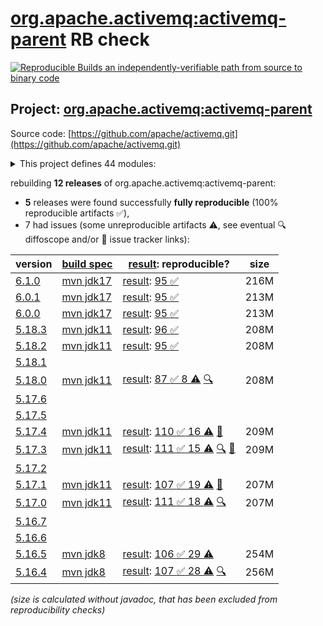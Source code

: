 [org.apache.activemq:activemq-parent](https://central.sonatype.com/artifact/org.apache.activemq/activemq-parent/versions) RB check
=======

[![Reproducible Builds](https://reproducible-builds.org/images/logos/rb.svg) an independently-verifiable path from source to binary code](https://reproducible-builds.org/)

## Project: [org.apache.activemq:activemq-parent](https://central.sonatype.com/artifact/org.apache.activemq/activemq-parent/versions)

Source code: [https://github.com/apache/activemq.git](https://github.com/apache/activemq.git)

<details><summary>This project defines 44 modules:</summary>

* [org.apache.activemq.tooling:activemq-joram-jms-tests](https://central.sonatype.com/artifact/org.apache.activemq.tooling/activemq-joram-jms-tests/6.1.0)
* [org.apache.activemq.tooling:activemq-junit](https://central.sonatype.com/artifact/org.apache.activemq.tooling/activemq-junit/6.1.0)
* [org.apache.activemq.tooling:activemq-maven-plugin](https://central.sonatype.com/artifact/org.apache.activemq.tooling/activemq-maven-plugin/6.1.0)
* [org.apache.activemq.tooling:activemq-memtest-maven-plugin](https://central.sonatype.com/artifact/org.apache.activemq.tooling/activemq-memtest-maven-plugin/6.1.0)
* [org.apache.activemq.tooling:activemq-perf-maven-plugin](https://central.sonatype.com/artifact/org.apache.activemq.tooling/activemq-perf-maven-plugin/6.1.0)
* [org.apache.activemq.tooling:activemq-tooling](https://central.sonatype.com/artifact/org.apache.activemq.tooling/activemq-tooling/6.1.0)
* [org.apache.activemq:activemq-all](https://central.sonatype.com/artifact/org.apache.activemq/activemq-all/6.1.0)
* [org.apache.activemq:activemq-amqp](https://central.sonatype.com/artifact/org.apache.activemq/activemq-amqp/6.1.0)
* [org.apache.activemq:activemq-blueprint](https://central.sonatype.com/artifact/org.apache.activemq/activemq-blueprint/6.1.0)
* [org.apache.activemq:activemq-broker](https://central.sonatype.com/artifact/org.apache.activemq/activemq-broker/6.1.0)
* [org.apache.activemq:activemq-camel](https://central.sonatype.com/artifact/org.apache.activemq/activemq-camel/6.1.0)
* [org.apache.activemq:activemq-cf](https://central.sonatype.com/artifact/org.apache.activemq/activemq-cf/6.1.0)
* [org.apache.activemq:activemq-client](https://central.sonatype.com/artifact/org.apache.activemq/activemq-client/6.1.0)
* [org.apache.activemq:activemq-client-jakarta](https://central.sonatype.com/artifact/org.apache.activemq/activemq-client-jakarta/6.1.0)
* [org.apache.activemq:activemq-console](https://central.sonatype.com/artifact/org.apache.activemq/activemq-console/6.1.0)
* [org.apache.activemq:activemq-http](https://central.sonatype.com/artifact/org.apache.activemq/activemq-http/6.1.0)
* [org.apache.activemq:activemq-itests-spring31](https://central.sonatype.com/artifact/org.apache.activemq/activemq-itests-spring31/6.1.0)
* [org.apache.activemq:activemq-jaas](https://central.sonatype.com/artifact/org.apache.activemq/activemq-jaas/6.1.0)
* [org.apache.activemq:activemq-jdbc-store](https://central.sonatype.com/artifact/org.apache.activemq/activemq-jdbc-store/6.1.0)
* [org.apache.activemq:activemq-jms-pool](https://central.sonatype.com/artifact/org.apache.activemq/activemq-jms-pool/6.1.0)
* [org.apache.activemq:activemq-kahadb-store](https://central.sonatype.com/artifact/org.apache.activemq/activemq-kahadb-store/6.1.0)
* [org.apache.activemq:activemq-karaf](https://central.sonatype.com/artifact/org.apache.activemq/activemq-karaf/6.1.0)
* [org.apache.activemq:activemq-karaf-itest](https://central.sonatype.com/artifact/org.apache.activemq/activemq-karaf-itest/6.1.0)
* [org.apache.activemq:activemq-leveldb-store](https://central.sonatype.com/artifact/org.apache.activemq/activemq-leveldb-store/6.1.0)
* [org.apache.activemq:activemq-log4j-appender](https://central.sonatype.com/artifact/org.apache.activemq/activemq-log4j-appender/6.1.0)
* [org.apache.activemq:activemq-mqtt](https://central.sonatype.com/artifact/org.apache.activemq/activemq-mqtt/6.1.0)
* [org.apache.activemq:activemq-openwire-generator](https://central.sonatype.com/artifact/org.apache.activemq/activemq-openwire-generator/6.1.0)
* [org.apache.activemq:activemq-openwire-legacy](https://central.sonatype.com/artifact/org.apache.activemq/activemq-openwire-legacy/6.1.0)
* [org.apache.activemq:activemq-osgi](https://central.sonatype.com/artifact/org.apache.activemq/activemq-osgi/6.1.0)
* [org.apache.activemq:activemq-parent](https://central.sonatype.com/artifact/org.apache.activemq/activemq-parent/6.1.0)
* [org.apache.activemq:activemq-partition](https://central.sonatype.com/artifact/org.apache.activemq/activemq-partition/6.1.0)
* [org.apache.activemq:activemq-pool](https://central.sonatype.com/artifact/org.apache.activemq/activemq-pool/6.1.0)
* [org.apache.activemq:activemq-ra](https://central.sonatype.com/artifact/org.apache.activemq/activemq-ra/6.1.0)
* [org.apache.activemq:activemq-rar](https://central.sonatype.com/artifact/org.apache.activemq/activemq-rar/6.1.0)
* [org.apache.activemq:activemq-run](https://central.sonatype.com/artifact/org.apache.activemq/activemq-run/6.1.0)
* [org.apache.activemq:activemq-runtime-config](https://central.sonatype.com/artifact/org.apache.activemq/activemq-runtime-config/6.1.0)
* [org.apache.activemq:activemq-shiro](https://central.sonatype.com/artifact/org.apache.activemq/activemq-shiro/6.1.0)
* [org.apache.activemq:activemq-spring](https://central.sonatype.com/artifact/org.apache.activemq/activemq-spring/6.1.0)
* [org.apache.activemq:activemq-stomp](https://central.sonatype.com/artifact/org.apache.activemq/activemq-stomp/6.1.0)
* [org.apache.activemq:activemq-unit-tests](https://central.sonatype.com/artifact/org.apache.activemq/activemq-unit-tests/6.1.0)
* [org.apache.activemq:activemq-web](https://central.sonatype.com/artifact/org.apache.activemq/activemq-web/6.1.0)
* [org.apache.activemq:activemq-web-console](https://central.sonatype.com/artifact/org.apache.activemq/activemq-web-console/6.1.0)
* [org.apache.activemq:activemq-web-demo](https://central.sonatype.com/artifact/org.apache.activemq/activemq-web-demo/6.1.0)
* [org.apache.activemq:apache-activemq](https://central.sonatype.com/artifact/org.apache.activemq/apache-activemq/6.1.0)
</details>

rebuilding **12 releases** of org.apache.activemq:activemq-parent:
- **5** releases were found successfully **fully reproducible** (100% reproducible artifacts :white_check_mark:),
- 7 had issues (some unreproducible artifacts :warning:, see eventual :mag: diffoscope and/or :memo: issue tracker links):

| version | [build spec](/BUILDSPEC.md) | [result](https://reproducible-builds.org/docs/jvm/): reproducible? | size |
| -- | --------- | ------ | -- |
| [6.1.0](https://central.sonatype.com/artifact/org.apache.activemq/activemq-parent/6.1.0/pom) | [mvn jdk17](activemq-6.1.0.buildspec) | [result](activemq-parent-6.1.0.buildinfo): [95 :white_check_mark: ](activemq-parent-6.1.0.buildcompare) | 216M |
| [6.0.1](https://central.sonatype.com/artifact/org.apache.activemq/activemq-parent/6.0.1/pom) | [mvn jdk17](activemq-6.0.1.buildspec) | [result](activemq-parent-6.0.1.buildinfo): [95 :white_check_mark: ](activemq-parent-6.0.1.buildcompare) | 213M |
| [6.0.0](https://central.sonatype.com/artifact/org.apache.activemq/activemq-parent/6.0.0/pom) | [mvn jdk17](activemq-6.0.0.buildspec) | [result](activemq-parent-6.0.0.buildinfo): [95 :white_check_mark: ](activemq-parent-6.0.0.buildcompare) | 213M |
| [5.18.3](https://central.sonatype.com/artifact/org.apache.activemq/activemq-parent/5.18.3/pom) | [mvn jdk11](activemq-5.18.3.buildspec) | [result](activemq-parent-5.18.3.buildinfo): [96 :white_check_mark: ](activemq-parent-5.18.3.buildcompare) | 208M |
| [5.18.2](https://central.sonatype.com/artifact/org.apache.activemq/activemq-parent/5.18.2/pom) | [mvn jdk11](activemq-5.18.2.buildspec) | [result](activemq-parent-5.18.2.buildinfo): [95 :white_check_mark: ](activemq-parent-5.18.2.buildcompare) | 208M |
| [5.18.1](https://central.sonatype.com/artifact/org.apache.activemq/activemq-parent/5.18.1/pom) | | | |
| [5.18.0](https://central.sonatype.com/artifact/org.apache.activemq/activemq-parent/5.18.0/pom) | [mvn jdk11](activemq-5.18.0.buildspec) | [result](activemq-parent-5.18.0.buildinfo): [87 :white_check_mark:  8 :warning:](activemq-parent-5.18.0.buildcompare) [:mag:](activemq-parent-5.18.0.diffoscope) | 208M |
| [5.17.6](https://central.sonatype.com/artifact/org.apache.activemq/activemq-parent/5.17.6/pom) | | | |
| [5.17.5](https://central.sonatype.com/artifact/org.apache.activemq/activemq-parent/5.17.5/pom) | | | |
| [5.17.4](https://central.sonatype.com/artifact/org.apache.activemq/activemq-parent/5.17.4/pom) | [mvn jdk11](activemq-5.17.4.buildspec) | [result](activemq-parent-5.17.4.buildinfo): [110 :white_check_mark:  16 :warning:](activemq-parent-5.17.4.buildcompare) [:memo:](https://github.com/apache/activemq/pull/836) | 209M |
| [5.17.3](https://central.sonatype.com/artifact/org.apache.activemq/activemq-parent/5.17.3/pom) | [mvn jdk11](activemq-5.17.3.buildspec) | [result](activemq-parent-5.17.3.buildinfo): [111 :white_check_mark:  15 :warning:](activemq-parent-5.17.3.buildcompare) [:mag:](activemq-parent-5.17.3.diffoscope) [:memo:](https://github.com/apache/activemq/pull/836) | 209M |
| [5.17.2](https://central.sonatype.com/artifact/org.apache.activemq/activemq-parent/5.17.2/pom) | | | |
| [5.17.1](https://central.sonatype.com/artifact/org.apache.activemq/activemq-parent/5.17.1/pom) | [mvn jdk11](activemq-5.17.1.buildspec) | [result](activemq-parent-5.17.1.buildinfo): [107 :white_check_mark:  19 :warning:](activemq-parent-5.17.1.buildcompare) [:memo:](https://github.com/apache/activemq/pull/836) | 207M |
| [5.17.0](https://central.sonatype.com/artifact/org.apache.activemq/activemq-parent/5.17.0/pom) | [mvn jdk11](activemq-5.17.0.buildspec) | [result](activemq-parent-5.17.0.buildinfo): [111 :white_check_mark:  18 :warning:](activemq-parent-5.17.0.buildcompare) [:mag:](activemq-parent-5.17.0.diffoscope) | 207M |
| [5.16.7](https://central.sonatype.com/artifact/org.apache.activemq/activemq-parent/5.16.7/pom) | | | |
| [5.16.6](https://central.sonatype.com/artifact/org.apache.activemq/activemq-parent/5.16.6/pom) | | | |
| [5.16.5](https://central.sonatype.com/artifact/org.apache.activemq/activemq-parent/5.16.5/pom) | [mvn jdk8](activemq-5.16.5.buildspec) | [result](activemq-parent-5.16.5.buildinfo): [106 :white_check_mark:  29 :warning:](activemq-parent-5.16.5.buildcompare) | 254M |
| [5.16.4](https://central.sonatype.com/artifact/org.apache.activemq/activemq-parent/5.16.4/pom) | [mvn jdk8](activemq-5.16.4.buildspec) | [result](activemq-parent-5.16.4.buildinfo): [107 :white_check_mark:  28 :warning:](activemq-parent-5.16.4.buildcompare) [:mag:](activemq-parent-5.16.4.diffoscope) | 256M |

<i>(size is calculated without javadoc, that has been excluded from reproducibility checks)</i>
